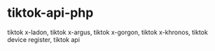 # tiktok-api-php
tiktok x-ladon, tiktok x-argus, tiktok x-gorgon, tiktok x-khronos, tiktok device register, tiktok api

